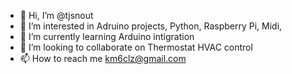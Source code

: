 - 👋 Hi, I’m @tjsnout
- 👀 I’m interested in Adruino projects, Python, Raspberry Pi, Midi, 
- 🌱 I’m currently learning Arduino intigration
- 💞️ I’m looking to collaborate on Thermostat HVAC control
- 📫 How to reach me km6clz@gmail.com

<!---
tjsnout/tjsnout is a ✨ special ✨ repository because its `README.md` (this file) appears on your GitHub profile.
You can click the Preview link to take a look at your changes.
--->

